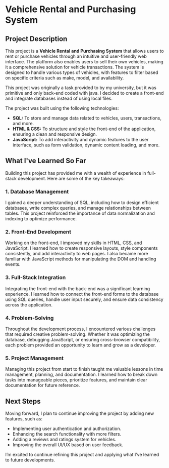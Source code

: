 # Vehicle Rental and Purchasing System

## Project Description

This project is a **Vehicle Rental and Purchasing System** that allows users to rent or purchase vehicles through an intuitive and user-friendly web interface. The platform also enables users to sell their own vehicles, making it a comprehensive solution for vehicle transactions. The system is designed to handle various types of vehicles, with features to filter based on specific criteria such as make, model, and availability.

This project was originally a task provided to by my university, but it was primitive and only back-end coded with java. I decided to create a front-end and integrate databases instead of using local files.

The project was built using the following technologies:

- **SQL:** To store and manage data related to vehicles, users, transactions, and more.
- **HTML & CSS:** To structure and style the front-end of the application, ensuring a clean and responsive design.
- **JavaScript:** To add interactivity and dynamic features to the user interface, such as form validation, dynamic content loading, and more.

## What I've Learned So Far

Building this project has provided me with a wealth of experience in full-stack development. Here are some of the key takeaways:

### 1. Database Management

I gained a deeper understanding of SQL, including how to design efficient databases, write complex queries, and manage relationships between tables. This project reinforced the importance of data normalization and indexing to optimize performance.

### 2. Front-End Development

Working on the front-end, I improved my skills in HTML, CSS, and JavaScript. I learned how to create responsive layouts, style components consistently, and add interactivity to web pages. I also became more familiar with JavaScript methods for manipulating the DOM and handling events.

### 3. Full-Stack Integration

Integrating the front-end with the back-end was a significant learning experience. I learned how to connect the front-end forms to the database using SQL queries, handle user input securely, and ensure data consistency across the application.

### 4. Problem-Solving

Throughout the development process, I encountered various challenges that required creative problem-solving. Whether it was optimizing the database, debugging JavaScript, or ensuring cross-browser compatibility, each problem provided an opportunity to learn and grow as a developer.

### 5. Project Management

Managing this project from start to finish taught me valuable lessons in time management, planning, and documentation. I learned how to break down tasks into manageable pieces, prioritize features, and maintain clear documentation for future reference.

## Next Steps

Moving forward, I plan to continue improving the project by adding new features, such as:

- Implementing user authentication and authorization.
- Enhancing the search functionality with more filters.
- Adding a reviews and ratings system for vehicles.
- Improving the overall UI/UX based on user feedback.

I’m excited to continue refining this project and applying what I’ve learned to future developments.
